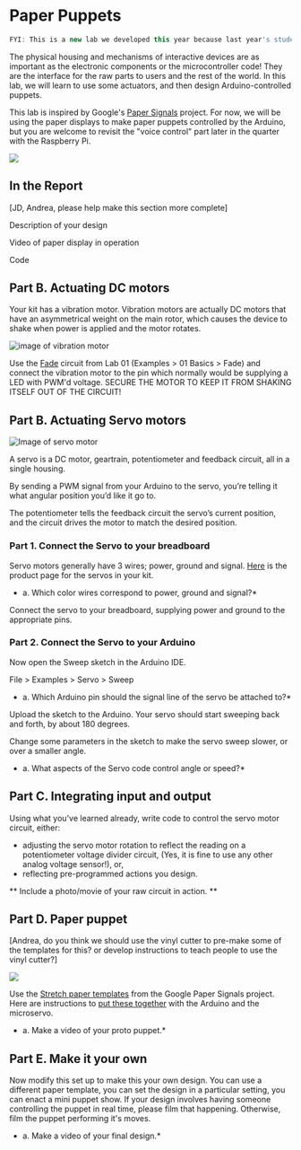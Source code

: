 # Paper Puppets

```javascript
FYI: This is a new lab we developed this year because last year's students wanted more exposure to motors and actuators. Please let us know what you think! Also, help us fish out any bugs...
```
The physical housing and mechanisms of interactive devices are as important as the electronic components or the microcontroller code! They are the interface for the raw parts to users and the rest of the world. In this lab, we will learn to use some actuators, and then design Arduino-controlled puppets.

This lab is inspired by Google's [Paper Signals](https://papersignals.withgoogle.com) project. For now, we will be using the paper displays to make paper puppets controlled by the Arduino, but you are welcome to revisit the "voice control" part later in the quarter with the Raspberry Pi. 

![](https://github.com/FAR-Lab/Developing-and-Designing-Interactive-Devices/raw/docs/wave.gif)
## In the Report
[JD, Andrea, please help make this section more complete]

Description of your design

Video of paper display in operation

Code

## Part B. Actuating DC motors


Your kit has a vibration motor. Vibration motors are actually DC motors that have an asymmetrical weight on the main rotor, which causes the device to shake when power is applied and the motor rotates. 

![image of vibration motor](https://cdn-shop.adafruit.com/145x109/1201-01.jpg)

Use the [Fade](https://www.arduino.cc/en/tutorial/fade) circuit from Lab 01 (Examples > 01 Basics > Fade) and connect the vibration motor to the pin which normally would be supplying a LED with PWM'd voltage. SECURE THE MOTOR TO KEEP IT FROM SHAKING ITSELF OUT OF THE CIRCUIT!

## Part B. Actuating Servo motors
![Image of servo motor](https://cdn-shop.adafruit.com/145x109/169-06.jpg)

A servo is a DC motor, geartrain, potentiometer and feedback circuit, all in a single housing.

By sending a PWM signal from your Arduino to the servo, you’re telling it what angular position you’d like it go to.

The potentiometer tells the feedback circuit the servo’s current position, and the circuit drives the motor to match the desired position.

### Part 1. Connect the Servo to your breadboard

Servo motors generally have 3 wires; power, ground and signal. [Here](https://www.adafruit.com/product/169) is the product page for the servos in your kit. 

* a. Which color wires correspond to power, ground and signal?*

Connect the servo to your breadboard, supplying power and ground to the appropriate pins. 

### Part 2. Connect the Servo to your Arduino

Now open the Sweep sketch in the Arduino IDE. 

File > Examples > Servo > Sweep

* a. Which Arduino pin should the signal line of the servo be attached to?*

Upload the sketch to the Arduino. Your servo should start sweeping back and forth, by about 180 degrees.

Change some parameters in the sketch to make the servo sweep slower, or over a smaller angle.

* a. What aspects of the Servo code control angle or speed?*

## Part C. Integrating input and output

Using what you've learned already, write code to control the servo motor circuit, either:
* adjusting the servo motor rotation to reflect the reading on a potentiometer voltage divider circuit, (Yes, it is fine to use any other analog voltage sensor!), or, 
* reflecting pre-programmed actions you design. 

** Include a photo/movie of your raw circuit in action. **

## Part D. Paper puppet

[Andrea, do you think we should use the vinyl cutter to pre-make some of the templates for this? or develop instructions to teach people to use the vinyl cutter?]

![](https://papersignals.withgoogle.com/static/images/instructions/slides/stretch_00011.png)

Use the [Stretch paper templates](https://papersignals.withgoogle.com/static/files/stretch.pdf) from the Google Paper Signals project. Here are instructions to [put these together](https://papersignals.withgoogle.com/getstarted#put-it-all-together) with the Arduino and the microservo.

* a. Make a video of your proto puppet.*

## Part E. Make it your own

Now modify this set up to make this your own design. You can use a different paper template, you can set the design in a particular setting, you can enact a mini puppet show. If your design involves having someone controlling the puppet in real time, please film that happening. Otherwise, film the puppet performing it's moves. 
* a. Make a video of your final design.*
 
